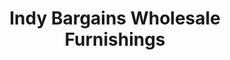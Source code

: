 ---
title: "Indy Bargains Wholesale Furnishings"
url: /indianapolis/indy-bargains-wholesale-furnishings/
shop: Möbel
---